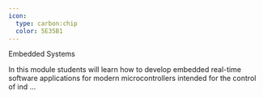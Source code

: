 ```yaml
---
icon:
  type: carbon:chip
  color: 5E35B1
---
```

Embedded Systems

In this module students will learn how to develop embedded real-time software applications for modern microcontrollers intended for the control of ind ... 
